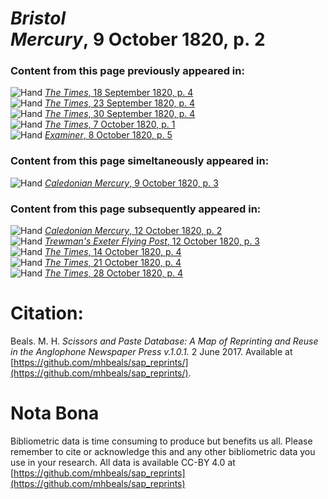 # *Bristol Mercury*, 9 October 1820, p. 2  
  
### Content from this page previously appeared in:  
![Hand](http://scissorsandpaste.net/wp-content/uploads/2017/06/smallhandpointer.png) [*The Times*, 18 September 1820, p. 4](https://mhbeals.github.io/sap_html/The-Times/The-Times-18-September-1820-p-4)  
![Hand](http://scissorsandpaste.net/wp-content/uploads/2017/06/smallhandpointer.png) [*The Times*, 23 September 1820, p. 4](https://mhbeals.github.io/sap_html/The-Times/The-Times-23-September-1820-p-4)  
![Hand](http://scissorsandpaste.net/wp-content/uploads/2017/06/smallhandpointer.png) [*The Times*, 30 September 1820, p. 4](https://mhbeals.github.io/sap_html/The-Times/The-Times-30-September-1820-p-4)  
![Hand](http://scissorsandpaste.net/wp-content/uploads/2017/06/smallhandpointer.png) [*The Times*, 7 October 1820, p. 1](https://mhbeals.github.io/sap_html/The-Times/The-Times-7-October-1820-p-1)  
![Hand](http://scissorsandpaste.net/wp-content/uploads/2017/06/smallhandpointer.png) [*Examiner*, 8 October 1820, p. 5](https://mhbeals.github.io/sap_html/Examiner/Examiner-8-October-1820-p-5)  
  
### Content from this page simeltaneously appeared in:  
![Hand](http://scissorsandpaste.net/wp-content/uploads/2017/06/smallhandpointer.png) [*Caledonian Mercury*, 9 October 1820, p. 3](https://mhbeals.github.io/sap_html/Caledonian-Mercury/Caledonian-Mercury-9-October-1820-p-3)  
  
### Content from this page subsequently appeared in:  
![Hand](http://scissorsandpaste.net/wp-content/uploads/2017/06/smallhandpointer.png) [*Caledonian Mercury*, 12 October 1820, p. 2](https://mhbeals.github.io/sap_html/Caledonian-Mercury/Caledonian-Mercury-12-October-1820-p-2)  
![Hand](http://scissorsandpaste.net/wp-content/uploads/2017/06/smallhandpointer.png) [*Trewman's Exeter Flying Post*, 12 October 1820, p. 3](https://mhbeals.github.io/sap_html/Trewman's-Exeter-Flying-Post/Trewman's-Exeter-Flying-Post-12-October-1820-p-3)  
![Hand](http://scissorsandpaste.net/wp-content/uploads/2017/06/smallhandpointer.png) [*The Times*, 14 October 1820, p. 4](https://mhbeals.github.io/sap_html/The-Times/The-Times-14-October-1820-p-4)  
![Hand](http://scissorsandpaste.net/wp-content/uploads/2017/06/smallhandpointer.png) [*The Times*, 21 October 1820, p. 4](https://mhbeals.github.io/sap_html/The-Times/The-Times-21-October-1820-p-4)  
![Hand](http://scissorsandpaste.net/wp-content/uploads/2017/06/smallhandpointer.png) [*The Times*, 28 October 1820, p. 4](https://mhbeals.github.io/sap_html/The-Times/The-Times-28-October-1820-p-4)  


# Citation: 

Beals. M. H. *Scissors and Paste Database: A Map of Reprinting and Reuse in the Anglophone Newspaper Press v.1.0.1.* 2 June 2017. Available at [https://github.com/mhbeals/sap_reprints/](https://github.com/mhbeals/sap_reprints/). 

# Nota Bona

Bibliometric data is time consuming to produce but benefits us all. Please remember to cite or acknowledge this and any other bibliometric data you use in your research. All data is available CC-BY 4.0 at [https://github.com/mhbeals/sap_reprints](https://github.com/mhbeals/sap_reprints)